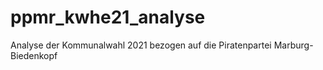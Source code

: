 # ppmr_kwhe21_analyse
Analyse der Kommunalwahl 2021 bezogen auf die Piratenpartei Marburg-Biedenkopf
